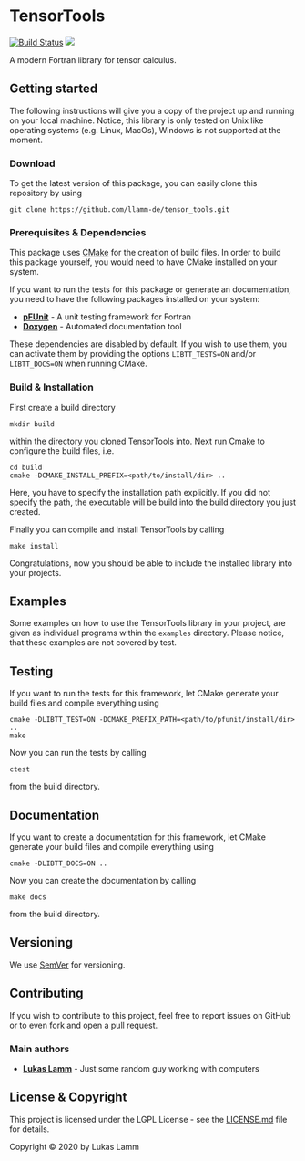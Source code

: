 # TensorTools
[![Build Status](https://jenkins.llamm.de/buildStatus/icon?job=tensor_tools_2%2Fmaster)](https://jenkins.llamm.de/job/tensor_tools_2/job/master/)
![](https://img.shields.io/badge/license-LGPL--V2.1-blue)

A modern Fortran library for tensor calculus.

## Getting started
The following instructions will give you a copy of the project up and running on your local machine.
Notice, this library is only tested on Unix like operating systems (e.g. Linux, MacOs), Windows is not supported at the moment.

### Download
To get the latest version of this package, you can easily clone this repository by using
```
git clone https://github.com/llamm-de/tensor_tools.git
```

### Prerequisites & Dependencies
This package uses [CMake](https://cmake.org/) for the creation of build files. In order to build this package yourself, you would need to have CMake installed on your system.

If you want to run the tests for this package or generate an documentation, you need to have the following packages installed on your system:

* [**pFUnit**](https://github.com/Goddard-Fortran-Ecosystem/pFUnit) - A unit testing framework for Fortran
* [**Doxygen**](https://www.doxygen.nl/) - Automated documentation tool

These dependencies are disabled by default. If you wish to use them, you can activate them by providing the options ```LIBTT_TESTS=ON``` and/or ```LIBTT_DOCS=ON``` when running CMake.

### Build & Installation
First create a build directory
```
mkdir build
```
within the directory you cloned TensorTools into. Next run Cmake to configure the build files, i.e.
```
cd build
cmake -DCMAKE_INSTALL_PREFIX=<path/to/install/dir> ..
```
Here, you have to specify the installation path explicitly. If you did not specify the path, the executable will be build into the build directory you just created. 

Finally you can compile and install TensorTools by calling
```
make install
```
Congratulations, now you should be able to include the installed library into your projects.

## Examples
Some examples on how to use the TensorTools library in your project, are given as individual programs within the ```examples``` directory. Please notice, that these examples are not covered by test.

## Testing
If you want to run the tests for this framework, let CMake generate your build files and compile everything using
```
cmake -DLIBTT_TEST=ON -DCMAKE_PREFIX_PATH=<path/to/pfunit/install/dir> ..
make
```
Now you can run the tests by calling
```
ctest
```
from the build directory.

## Documentation
If you want to create a documentation for this framework, let CMake generate your build files and compile everything using
```
cmake -DLIBTT_DOCS=ON ..
```
Now you can create the documentation by calling
```
make docs
```
from the build directory.

## Versioning
We use [SemVer](http://semver.org/) for versioning.

## Contributing
If you wish to contribute to this project, feel free to report issues on GitHub or to even fork and open a pull request.

### Main authors
* [**Lukas Lamm**](https://www.llamm.de) - Just some random guy working with computers

## License & Copyright
This project is licensed under the LGPL License - see the [LICENSE.md](LICENSE.md) file for details.

Copyright © 2020 by Lukas Lamm
